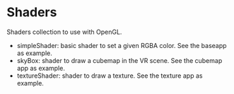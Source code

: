 # Shaders
Shaders collection to use with OpenGL.

- simpleShader: basic shader to set a given RGBA color. See the baseapp as example.
- skyBox: shader to draw a cubemap in the VR scene. See the cubemap app as example.
- textureShader: shader to draw a texture. See the texture app as example.